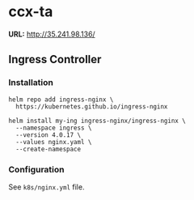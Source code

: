 # ccx-ta
**URL:** http://35.241.98.136/

## Ingress Controller

### Installation 

```
helm repo add ingress-nginx \
  https://kubernetes.github.io/ingress-nginx
```
```
helm install my-ing ingress-nginx/ingress-nginx \
  --namespace ingress \
  --version 4.0.17 \
  --values nginx.yaml \
  --create-namespace
```

### Configuration
See `k8s/nginx.yml` file.